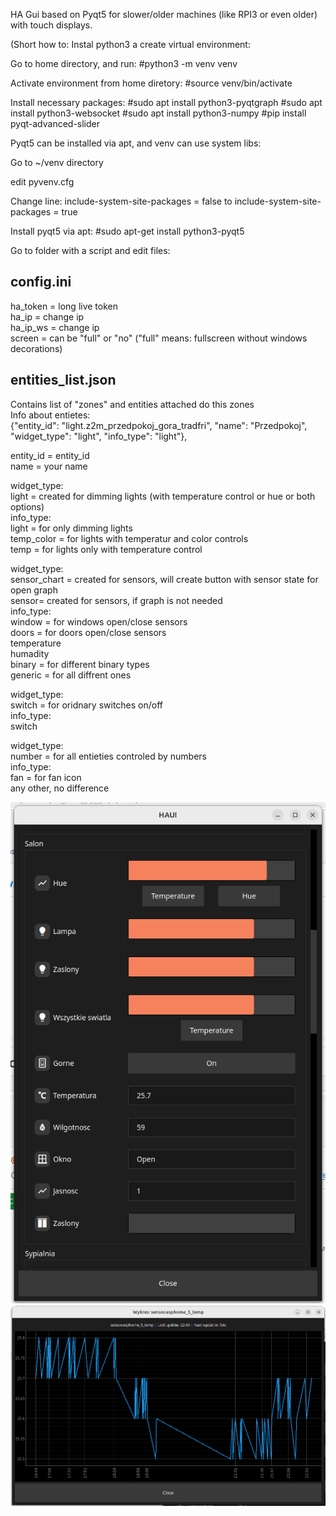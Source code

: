 HA Gui based on Pyqt5 for slower/older machines (like RPI3 or even older) with touch displays.

(Short how to:
Instal python3 a create virtual environment:

Go to home directory, and run:
#python3 -m venv venv

Activate environment from home diretory:
#source venv/bin/activate

Install necessary packages:
#sudo apt install python3-pyqtgraph
#sudo apt install python3-websocket
#sudo apt install python3-numpy
#pip install pyqt-advanced-slider

Pyqt5 can be installed via apt, and venv can use system libs:

Go to ~/venv directory

edit pyvenv.cfg

Change line:
include-system-site-packages = false 
to
include-system-site-packages = true

Install pyqt5 via apt:
#sudo apt-get install python3-pyqt5  


Go to folder with a script and edit files:

config.ini
---------------------------------------------
ha_token = long live token  <br/>
ha_ip = change ip <br/>
ha_ip_ws = change ip <br/>
screen = can be "full" or "no" ("full" means: fullscreen without windows decorations)<br/>

entities_list.json 
---------------------------------------------
Contains list of "zones" and entities attached do this zones <br/>
Info about entietes: <br/>
{"entity_id": "light.z2m_przedpokoj_gora_tradfri", "name": "Przedpokoj", "widget_type": "light", "info_type": "light"},

entity_id = entity_id <br/>
name = your name  <br/>


widget_type: <br/>
  light = created for dimming lights (with temperature control or hue or both options) <br/>
    info_type: <br/>
      light = for only dimming lights <br/>
      temp_color = for lights with temperatur and color controls <br/>
      temp = for lights only with temperature control <br/>

widget_type:  <br/>
  sensor_chart = created for sensors, will create button with sensor state for open graph  <br/>
  sensor= created for sensors, if graph is not needed <br/>
    info_type: <br/>
      window = for windows open/close sensors  <br/>
      doors = for doors open/close sensors <br/>
      temperature <br/>
      humadity <br/>
      binary = for different binary types <br/>
      generic = for all diffrent ones <br/>
      
widget_type: <br/>
  switch = for oridnary switches on/off <br/>
    info_type: <br/>
      switch <br/>
      
widget_type: <br/>
  number = for all entieties controled by numbers <br/>
    info_type: <br/>
      fan = for fan icon <br/>
      any other, no difference <br/>



![Alt text](https://github.com/maskaz/ha_auto_py_gui/blob/main/screenshot_no_full_screen.png?raw=true "1")
![Alt text](https://github.com/maskaz/ha_auto_py_gui/blob/main/sensor_graph.png?raw=true "1")
